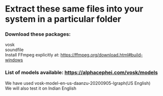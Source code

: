 # Extract these same files into your system in a particular folder

### Download these packages:
vosk\
soundfile\
Install FFmpeg explicitly at: https://ffmpeg.org/download.html#build-windows

### List of models available: https://alphacephei.com/vosk/models
We have used vosk-model-en-us-daanzu-20200905-lgraph(US English)\
We will also test it on Indian English



